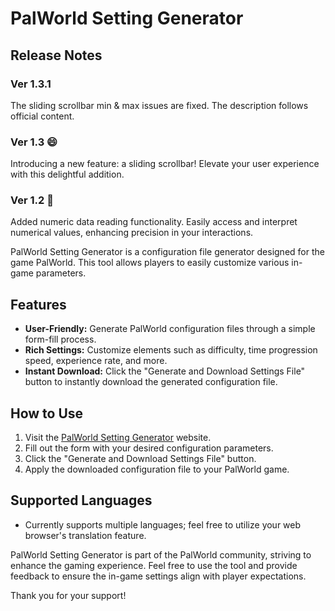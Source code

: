 # PalWorld Setting Generator

## Release Notes

### Ver 1.3.1

The sliding scrollbar min & max issues are fixed.
The description follows official content.

### Ver 1.3 😄

Introducing a new feature: a sliding scrollbar! Elevate your user experience with this delightful addition.

### Ver 1.2 🚀

Added numeric data reading functionality. Easily access and interpret numerical values, enhancing precision in your interactions.

PalWorld Setting Generator is a configuration file generator designed for the game PalWorld. This tool allows players to easily customize various in-game parameters.

## Features

- **User-Friendly:** Generate PalWorld configuration files through a simple form-fill process.
- **Rich Settings:** Customize elements such as difficulty, time progression speed, experience rate, and more.
- **Instant Download:** Click the "Generate and Download Settings File" button to instantly download the generated configuration file.

## How to Use

1. Visit the [PalWorld Setting Generator](https://dysoncheng.github.io/PalWorldSettingGenerator/setting.html) website.
2. Fill out the form with your desired configuration parameters.
3. Click the "Generate and Download Settings File" button.
4. Apply the downloaded configuration file to your PalWorld game.

## Supported Languages

- Currently supports multiple languages; feel free to utilize your web browser's translation feature.

PalWorld Setting Generator is part of the PalWorld community, striving to enhance the gaming experience. Feel free to use the tool and provide feedback to ensure the in-game settings align with player expectations.

Thank you for your support!
